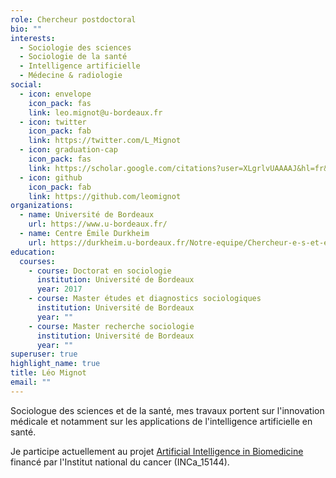 ```yaml
---
role: Chercheur postdoctoral
bio: ""
interests:
  - Sociologie des sciences
  - Sociologie de la santé
  - Intelligence artificielle
  - Médecine & radiologie
social:
  - icon: envelope
    icon_pack: fas
    link: leo.mignot@u-bordeaux.fr
  - icon: twitter
    icon_pack: fab
    link: https://twitter.com/L_Mignot
  - icon: graduation-cap
    icon_pack: fas
    link: https://scholar.google.com/citations?user=XLgrlvUAAAAJ&hl=fr&oi=ao
  - icon: github
    icon_pack: fab
    link: https://github.com/leomignot
organizations:
  - name: Université de Bordeaux
    url: https://www.u-bordeaux.fr/
  - name: Centre Émile Durkheim
    url: https://durkheim.u-bordeaux.fr/Notre-equipe/Chercheur-e-s-et-enseignant-e-s-chercheur-e-s-associe-e-s/CV/Leo-Mignot
education:
  courses:
    - course: Doctorat en sociologie
      institution: Université de Bordeaux
      year: 2017
    - course: Master études et diagnostics sociologiques
      institution: Université de Bordeaux
      year: ""
    - course: Master recherche sociologie
      institution: Université de Bordeaux
      year: ""
superuser: true
highlight_name: true
title: Léo Mignot
email: ""
---
```

Sociologue des sciences et de la santé, mes travaux portent sur l'innovation médicale et notamment sur les applications de l'intelligence artificielle en santé.

Je participe actuellement au projet [Artificial Intelligence in Biomedicine](https://durkheim.u-bordeaux.fr/Organisation-de-la-recherche/Sciences-ENvironnement-Sante-SENS/Projets-finances/The-Rise-of-Artificial-Intelligence-in-Biomedicine) financé par l'Institut national du cancer (INCa_15144).